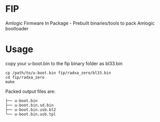 # FIP
Amlogic Firmware In Package - Prebuilt binaries/tools to pack Amlogic bootloader

# Usage

copy your u-boot.bin to the fip binary folder as bl33.bin

    cp /path/to/u-boot.bin fip/radxa_zero/bl33.bin
    cd fip/radxa_zero
    make

Packed output files are:

    ├── u-boot.bin
    ├── u-boot.bin.sd.bin
    ├── u-boot.bin.usb.bl2
    └── u-boot.bin.usb.tpl
